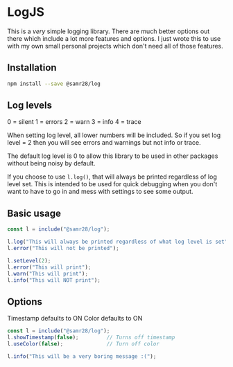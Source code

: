 # LogJS

This is a *very* simple logging library. There are much better options out there which include a lot more features and options. I just wrote this to use with my own small personal projects which don't need all of those features.

## Installation
```bash
npm install --save @samr28/log
```

## Log levels
0 = silent
1 = errors
2 = warn
3 = info
4 = trace

When setting log level, all lower numbers will be included. So if you set log level = 2 then you will see errors and warnings but not info or trace.

The default log level is 0 to allow this library to be used in other packages without being noisy by default.

If you choose to use `l.log()`, that will always be printed regardless of log level set. This is intended to be used for quick debugging when you don't want to have to go in and mess with settings to see some output.


## Basic usage
```js
const l = include("@samr28/log");

l.log("This will always be printed regardless of what log level is set");
l.error("This will not be printed");

l.setLevel(2);
l.error("This will print");
l.warn("This will print");
l.info("This will NOT print");
```

## Options
Timestamp defaults to ON
Color defaults to ON
```js
const l = include("@samr28/log");
l.showTimestamp(false);         // Turns off timestamp
l.useColor(false);              // Turn off color

l.info("This will be a very boring message :(");
```